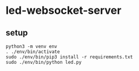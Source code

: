 #  led-websocket-server

## setup
```
python3 -m venv env
. ./env/bin/activate
sudo ./env/bin/pip3 install -r requirements.txt
sudo ./env/bin/python led.py
```